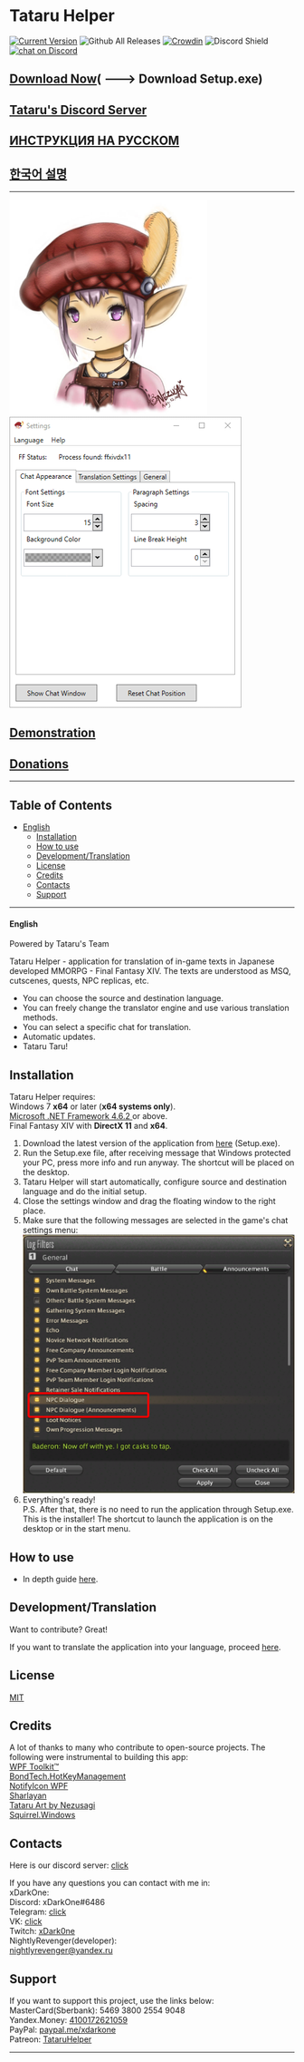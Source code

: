 # Tataru Helper

[![Current Version](https://img.shields.io/github/release/NightlyRevenger/TataruHelper)](https://github.com/NightlyRevenger/TataruHelper/releases) ![Github All Releases](https://img.shields.io/github/downloads/NightlyRevenger/TataruHelper/total.svg)  [![Crowdin](https://badges.crowdin.net/tataru-helper/localized.svg)](https://crowdin.com/project/tataru-helper) ![Discord Shield](https://discordapp.com/api/guilds/592039000538349569/widget.png?style=shield)<a href="https://discord.gg/HjJCwm5">
        <img src="https://img.shields.io/discord/308323056592486420?logo=discord"
            alt="chat on Discord"></a>


## [Download Now](https://github.com/NightlyRevenger/TataruHelper/releases/latest)( \---> Download Setup.exe)

## [Tataru's Discord Server](https://discord.gg/bSrpbd9)

## [ИНСТРУКЦИЯ НА РУССКОМ](Documents/README_ru_RU.md)  

## [한국어 설명](Documents/README_ko_KR.md) 

* * *

![TataruHead](Documents/Tataru_img.png) ![LiveAction](Documents/LiveAction.gif)

## [Demonstration](https://youtu.be/7HiQXzmkQuw)

## [Donations](https://github.com/NightlyRevenger/TataruHelper/blob/master/README.md#support)

* * *

## Table of Contents

* [English](#english) 
   * [Installation](#installation)
   * [How to use](#how-to-use)
   * [Development/Translation](#developmenttranslation)
   * [License](#license)
   * [Credits](#credits)
   * [Contacts](#contacts)
   * [Support](#support)

* * *

#### English

Powered by Tataru's Team

Tataru Helper - application for translation of in-game texts in Japanese developed MMORPG - Final Fantasy XIV. The texts are understood as MSQ, cutscenes, quests, NPC replicas, etc.

- You can choose the source and destination language.
- You can freely change the translator engine and use various translation methods. 
- You can select a specific chat for translation. 
- Automatic updates.
- Tataru Taru!

## Installation

Tataru Helper requires:  
Windows 7 **x64** or later (**x64 systems only**).  
[Microsoft .NET Framework 4.6.2 ](https://www.microsoft.com/net/download/dotnet-framework-runtime)or above.  
Final Fantasy XIV with **DirectX 11** and **x64**.

1. Download the latest version of the application from [here](https://github.com/NightlyRevenger/TataruHelper/releases/latest) (Setup.exe).
2. Run the Setup.exe file, after receiving message that Windows protected your PC, press more info and run anyway. The shortcut will be placed on the desktop.
3. Tataru Helper will start automatically, configure source and destination language and do the initial setup.
4. Close the settings window and drag the floating window to the right place.
5. Make sure that the following messages are selected in the game's chat settings menu: ![InGameSettings](Documents/InGameSettings.png) 
6. Everything's ready!  
   P.S. After that, there is no need to run the application through Setup.exe. This is the installer! The shortcut to launch the application is on the desktop or in the start menu.

## How to use

- In depth guide [here](Documents/Guide.MD).

## Development/Translation

Want to contribute? Great!

If you want to translate the application into your language, proceed [here](https://crowdin.com/project/tataru-helper).

## License

[MIT](/LICENSE)

## Credits

A lot of thanks to many who contribute to open-source projects. The following were instrumental to building this app:  
[WPF Toolkit™](https://github.com/xceedsoftware/wpftoolkit)  
[BondTech.HotKeyManagement](https://github.com/bondtech/HotKey-Manager-for-WinForm-and-WPF-Apps)  
[NotifyIcon WPF](https://bitbucket.org/hardcodet/notifyicon-wpf/)  
[Sharlayan](https://github.com/FFXIVAPP/sharlayan)  
[Tataru Art by Nezusagi](https://www.deviantart.com/nezusagi)  
[Squirrel.Windows](https://github.com/Squirrel/Squirrel.Windows)

## Contacts

Here is our discord server: [click](https://discord.gg/bSrpbd9)

If you have any questions you can contact with me in:  
xDarkOne:  
Discord: xDarkOne#6486  
Telegram: [click](https://t.me/xDarkOne)  
VK: [click](https://vk.com/velikov_ra)  
Twitch: [xDark0ne](https://www.twitch.tv/xdark0ne)  
NightlyRevenger(developer):  
<nightlyrevenger@yandex.ru>

## Support

If you want to support this project, use the links below:  
MasterCard(Sberbank): 5469 3800 2554 9048  
Yandex.Money: [4100172621059](https://money.yandex.ru/to/4100172621059)  
PayPal: [paypal.me/xdarkone](https://www.paypal.me/xdarkone)  
Patreon: [TataruHelper](https://www.patreon.com/TataruHelper)

* * *
